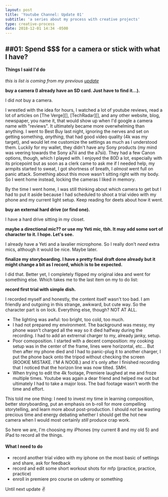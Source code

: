 ```yaml
---
layout: post
title: 'Youtube Channel: Update 01'
subtitle: 'a series about my process with creative projects'
type: creative-process
date: 2018-12-01 14:34 -0500
---
```


## ##01: Spend $$$ for a camera or stick with what I have?

<!-- placeholder for video -->

#### Things I said I'd do
_this is list is coming from my previous [update][previous-update]_

**buy a camera (I already have an SD card. Just have to find it...).**

I did _not_ buy a camera.

I wrestled with the idea for hours, I watched a lot of youtube reviews, read a lot of articles on [The Verge][], [TechRadar][], and any other website, blog, newspaper, you name it, that would show up when I'd google a camera name with "reviews". It ultimately became more overwhelming than anything. I went to Best Buy last night, ignoring the nerves and set on getting something, _anything_, that had good video quality (4k was my target), and would let me customize the settings as much as I understood them. Luckily for my wallet, they didn't have any Sony products (my mind was veering towards the Sony a7iii and the a7sii). They had a few Canon options, though, which I played with. I enjoyed the 80D a lot, especially with its pricepoint but as soon as a clerk came to ask me if I needed help, my armpits started to sweat, I got shortness of breath, I _almost_ went full on panic attack. Something about this move wasn't sitting right with my body. So I went home instead, locking the cameras I liked in memory.

By the time I went home, I was still thinking about which camera to get but I had to put it aside because I had scheduled to shoot a trial video with my phone and my current light setup. Keep reading for deets about how it went.


**buy an external hard drive (or find one).**

I have a hard drive sitting in my closet.

**maybe a directional mic?? or use my Yeti mic, tbh. It may add some sort of character to it. I hope. Let's see.**

I already have a Yeti and a lavalier microphone. So I really don't _need_ extra mics, although it would be nice. Maybe later.

**finalize my storyboarding. I have a pretty final draft done already but it might change a bit as I record, which is to be expected.**

I did that. Better yet, I completely flipped my original idea and went for something else. Which takes me to the last item on my to do list:

**record first trial with simple dish.**

I recorded myself and honestly, the content itself wasn't too bad. I am friendly and outgoing in this strange, awkward, but cute way. So the character part is on lock. Everything else, though? NOT AT ALL.
- The lighting was awful: too bright, too cold, too much.
- I had not prepared my environment. The background was messy, my phone wasn't charged all the way so it died halfway during the recording. I had to add an extrernal charger to my, already janky, setup.
- Poor comoposition. I started with a decent composition: my cooking setup was in the center of the frame, lines were horizontal, etc... But then after my phone died and I had to panic-plug it to another charger, I put the phone back onto the tripod without checking the screen (ROOKIE MISTAKE. I'M A NOOB.) and it's only after I finished recording that I noticed that the horizon line was now tilted. SMH.
- When trying to edit the 4k footage, Premiere laughed at me and froze multiple times. Youtube was again a dear friend and helped me out but ultimately I had to take a major loss. The bad footage wasn't worth the time and effort.

This told me one thing: I need to invest my time in learning composition, better storyboarding, put an emphasis on b-roll for more compelling storytelling, and learn more about post-production. I should _not_ be wasting precious time and energy debating whether I should get the hot new camera when I would most certainly _still_ produce crap work.

So here we are, I'm choosing my iPhones (my current 8 and my old 5) and iPad to record all the things.

#### What I need to do

- record another trial video with my iphone on the most basic of settings and share, ask for feedback
- record and edit some short workout shots for mfp (practice, practice, practice)
- enroll in premiere pro course on udemy or something

Until next update :v:

[previous-update]: /2018/11/29/side-hustle-series-wtf-am-i-working-on-this-time.html